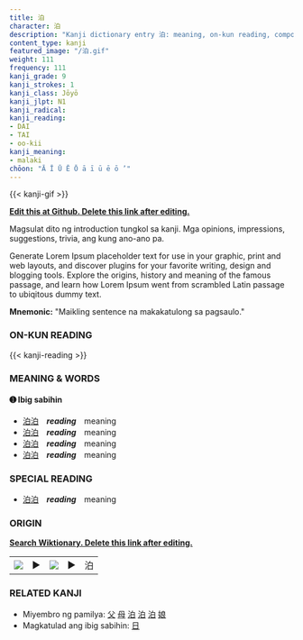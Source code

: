 ```yaml
---
title: 泊
character: 泊
description: "Kanji dictionary entry 泊: meaning, on-kun reading, compounds, origin, related kanji"
content_type: kanji
featured_image: "/泊.gif"
weight: 111
frequency: 111
kanji_grade: 9
kanji_strokes: 1
kanji_class: Jōyō
kanji_jlpt: N1
kanji_radical: 
kanji_reading: 
- DAI
- TAI
- oo-kii
kanji_meaning:
- malaki
chōon: "Ā Ī Ū Ē Ō ā ī ū ē ō ’"
---
```

[//]: # (Don't edit the line below. Kanji animated GIF code is automatically generated.)
{{< kanji-gif >}}

[//]: # (Edit below this line.)

**[Edit this at Github. Delete this link after editing.](https://github.com/tim0g/tim/tree/main/content/kanji/泊/index.md)**

Magsulat dito ng introduction tungkol sa kanji. Mga opinions, impressions, suggestions, trivia, ang kung ano-ano pa.

Generate Lorem Ipsum placeholder text for use in your graphic, print and web layouts, and discover plugins for your favorite writing, design and blogging tools. Explore the origins, history and meaning of the famous passage, and learn how Lorem Ipsum went from scrambled Latin passage to ubiqitous dummy text.
 
**Mnemonic:** "Maikling sentence na makakatulong sa pagsaulo."

### ON-KUN READING

[//]: # (Don't edit the line below. ON-KUN READING code is automatically generated.)
{{< kanji-reading >}}

### MEANING & WORDS

#### ➊ **Ibig sabihin**
  - [泊](../泊)[泊](../泊)　***reading***　meaning
  - [泊](../泊)[泊](../泊)　***reading***　meaning
  - [泊](../泊)[泊](../泊)　***reading***　meaning
  - [泊](../泊)[泊](../泊)　***reading***　meaning

### SPECIAL READING
  - [泊](../泊)[泊](../泊)　***reading***　meaning

### ORIGIN

**[Search Wiktionary. Delete this link after editing.](https://wiktionary.org/wiki/泊)**
<table class="kanji-table"><tr><td>
<img src="60px-泊-bronze.svg.png">
</td><td>▶</td><td>
<img src="60px-泊-oracle.svg.png">
</td><td>▶</td>
<td class="kanji-origin">泊</td>
</tr></table>

### RELATED KANJI
- Miyembro ng pamilya: [父](../父) [母](../母) [泊](../泊) [泊](../泊) [泊](../泊) [娘](../娘)
- Magkatulad ang ibig sabihin: [日](../日)
